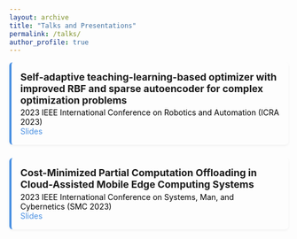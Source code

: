 ```yaml
---
layout: archive
title: "Talks and Presentations"
permalink: /talks/
author_profile: true
---
```


<style>
.talk {
  margin-bottom: 1.5rem;
  padding: 1rem;
  background-color: rgba(255, 255, 255, 0.08); /* 半透明白色背景 */
  border-left: 4px solid #4A90E2;
  box-shadow: 0 2px 4px rgba(0,0,0,0.05);
  border-radius: 6px;
}
.talk-title {
  font-weight: bold;
  font-size: 1.1rem;
}
.talk-meta {
  color: #000 !important; /* 白色背景强制黑色 */
  margin-top: 0.2rem;
}
/* 深色模式下的覆盖 */
@media (prefers-color-scheme: dark) {
  .talk-meta {
    color: #fff !important; /* 深色主题改为白色 */
  }
}
a {
  color: #4A90E2;
  text-decoration: none;
}
a:hover {
  text-decoration: underline;
}
</style>


<div class="talk">
  <div class="talk-title">Self-adaptive teaching-learning-based optimizer with improved RBF and sparse autoencoder for complex optimization problems</div>
  <div class="talk-meta">2023 IEEE International Conference on Robotics and Automation (ICRA 2023)</div>
  <a href="https://ZiqiWang0312.github.io/bio/files/ICRAslid1.pdf" target="_blank">Slides</a>
</div>

<div class="talk">
  <div class="talk-title">Cost-Minimized Partial Computation Offloading in Cloud-Assisted Mobile Edge Computing Systems</div>
  <div class="talk-meta">2023 IEEE International Conference on Systems, Man, and Cybernetics (SMC 2023)</div>
  <a href="https://ZiqiWang0312.github.io/bio/files/SMC23slid1.pdf" target="_blank">Slides</a>
</div>
